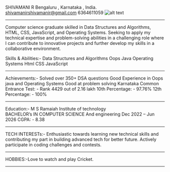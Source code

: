 SHIVAMANI R	
Bengaluru , Karnataka , India.
shivamanirshivamanir@gmail.com
6364611059
![alt text](https://encrypted-tbn3.gstatic.com/images?q=tbn:ANd9GcRN_YLneDIMiLFQizeNOh3Y9bQs4a5nzAoD24ROXw-6zVQ7UZ-l)

----------------------------------------------------------------------------------------------------------------------------------------------------------------------------------------------------------------------------------------

Computer science graduate skilled in Data Structures and Algorithms, HTML, CSS, JavaScript, and Operating Systems. Seeking to apply my technical expertise and problem-solving abilities in a challenging role where I can contribute to innovative projects and further develop my skills in a collaborative environment. 
		
Skills & Abilities:-
Data Structures and Algorithms 
Oops Java
Operating Systems
Html CSS JavaScript


 ----------------------------------------------------------------------------------------------------------------------------------------------------------------------------------------------------------------------------------------
Achievements:-
Solved over 350+ DSA questions
Good Experience in Oops java and Operating Systems
Good at problem solving
Karnataka Common Entrance Test: - Rank 4429 out of 2.16 lakh 
10th Percentage: - 97.76%
12th Percentage: - 100%

------------------------------------------------------------------------------------------------------------------------------------------------------------------------------------------------------------------------------------------
		
Education:-
M S Ramaiah Institute of technology  
BACHELOR’s IN COMPUTER SCIENCE And engineering 
Dec 2022 – Jun 2026      CGPA: - 8.38

------------------------------------------------------------------------------------------------------------------------------------------------------------------------------------------------------------------------------------------
TECH INTERESTs:- Enthusiastic towards learning new technical skills and contributing my part in building advanced tech for better future.
Actively participate in coding challenges and contests.


  -----------------------------------------------------------------------------------------------------------------------------------------------------------------------------------------------------------------------------------------
HOBBIES:-Love to watch and play Cricket.		

-------------------------------------------------------------------------------------------------------------------------------------------------------------------------------------------------------------------------------------------



